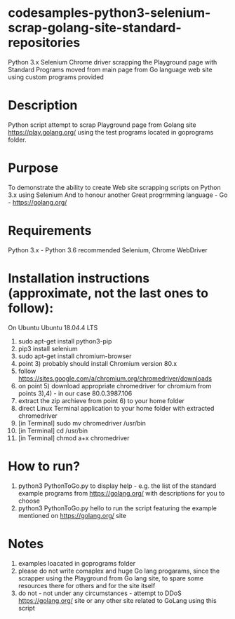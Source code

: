 # codesamples-python3-selenium-scrap-golang-site-standard-repositories
Python 3.x Selenium Chrome driver scrapping the Playground page with Standard Programs moved from main page from Go language web site using custom programs provided
# Description
Python script attempt to scrap Playground page from Golang site https://play.golang.org/ 
using the test programs located in goprograms folder. 
# Purpose
To demonstrate the ability to create Web site scrapping scripts on Python 3.x using Selenium
And to honour another Great progrmming language - Go - https://golang.org/
# Requirements
Python 3.x - Python 3.6 recommended
Selenium, Chrome WebDriver
# Installation instructions (approximate, not the last ones to follow):
On Ubuntu Ubuntu 18.04.4 LTS
1) sudo apt-get install python3-pip
2) pip3 install selenium
3) sudo apt-get install chromium-browser
4) point 3) probably should install Chromium version 80.x
5) follow https://sites.google.com/a/chromium.org/chromedriver/downloads
6) on point 5) download appropriate chromedriver for chromium from points 3),4) - in our case 80.0.3987.106
7) extract the zip archieve from point 6) to your home folder
8) direct Linux Terminal application to your home folder with extracted chromedriver
9) [in Terminal] sudo mv chromedriver /usr/bin
10) [in Terminal] cd /usr/bin
11) [in Terminal] chmod a+x chromedriver
# How to run?
1) python3 PythonToGo.py to display help - e.g. the list of the standard example programs from https://golang.org/ with descriptions for you to choose
2) python3 PythonToGo.py hello to run the script featuring the example mentioned on https://golang.org/ site
# Notes
1) examples loacated in goprograms folder
2) please do not write comaplex and huge Go lang progarams, since the scrapper using the Playground from Go lang site, to spare some resources there for others and for the site itself
3) do not - not under any circumstances - attempt to DDoS https://golang.org/ site or any other site related to GoLang using this script 

